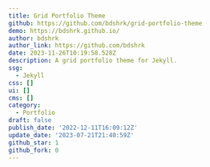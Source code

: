 ```yaml
---
title: Grid Portfolio Theme
github: https://github.com/bdshrk/grid-portfolio-theme
demo: https://bdshrk.github.io/
author: bdshrk
author_link: https://github.com/bdshrk
date: 2023-11-26T10:19:58.528Z
description: A grid portfolio theme for Jekyll.
ssg:
  - Jekyll
css: []
ui: []
cms: []
category:
  - Portfolio
draft: false
publish_date: '2022-12-11T16:09:12Z'
update_date: '2023-07-21T21:40:59Z'
github_star: 1
github_fork: 0
---
```

